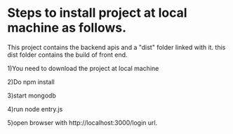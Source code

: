 # Steps to install project at local machine as follows.

 This project contains the backend apis and a "dist" folder linked with it. this dist folder contains the build of front end.


1)You need to download the project at local machine

2)Do npm install

3)start mongodb

4)run node entry.js

5)open browser with http://localhost:3000/login url.



